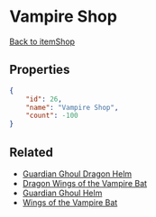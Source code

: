 # Vampire Shop

<no description available>

[Back to itemShop](../item-shops.md)

## Properties

```json
{
    "id": 26,
    "name": "Vampire Shop",
    "count": -100
}
```

## Related

- [Guardian Ghoul Dragon Helm](../items/699-guardian-ghoul-dragon-helm.md)
- [Dragon Wings of the Vampire Bat](../items/701-dragon-wings-of-the-vampire-bat.md)
- [Guardian Ghoul Helm](../items/698-guardian-ghoul-helm.md)
- [Wings of the Vampire Bat](../items/700-wings-of-the-vampire-bat.md)

